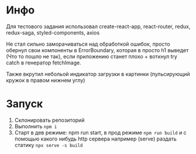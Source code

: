 # Инфо
Для тестового задания использовал create-react-app, react-router, redux, redux-saga, styled-components, axios

Не стал сильно заморачиваться над обработкой ошибок, просто обернул свои компоненты в ErrorBoundary, которая в просто h1 выведет (Что то пошло не так), если приложению станет плохо + воткнул try catch в генератор fetchImage.

Также вкрутил небольой индикатор загрузки в картинки (пульсирующий кружок в правом нижнем углу)

# Запуск
1. Склонировать репозиторий
2. Выполнить `npm i`
3. Старт в дев режиме: npm run start, в прод режиме `npm run build` и с помощью какого нибудь http сервера например (serve) раздать статику `npx serve -s build`